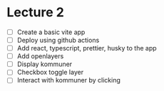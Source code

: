 # Lecture 2

- [ ] Create a basic vite app
- [ ] Deploy using github actions
- [ ] Add react, typescript, prettier, husky to the app
- [ ] Add openlayers
- [ ] Display kommuner
- [ ] Checkbox toggle layer
- [ ] Interact with kommuner by clicking
